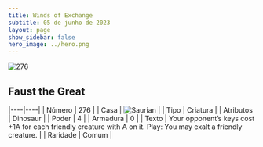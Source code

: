 ```yaml
---
title: Winds of Exchange
subtitle: 05 de junho de 2023
layout: page
show_sidebar: false
hero_image: ../hero.png
---
```


![276](https://mastervault-storage-prod.s3.amazonaws.com/media/card_front/en/600_276_1f9dc9819c82_en.png)


## Faust the Great

|----|----|
| Número | 276 |
| Casa | ![Saurian](https://archonarcana.com/images/thumb/9/9e/Saurian_P.png/22px-Saurian_P.png "Sauro") |
| Tipo | Criatura |
| Atributos | Dinosaur |
| Poder | 4 |
| Armadura | 0 |
| Texto | Your opponent’s keys cost +1A for each friendly creature with A on it. Play: You may exalt a friendly creature.  |
| Raridade | Comum |
